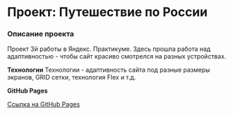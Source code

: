 # Проект: Путешествие по России

### Описание проекта
Проект 3й работы в Яндекс. Практикуме. Здесь прошла работа над адаптивностью - чтобы сайт красиво смотрелся на разных устройствах. 

**Технологии**
Технологии - адаптивность сайта под разные размеры экранов, GRID сетки, технология Flex и т.д. 

**GitHub Pages**

[Ссылка на GitHub Pages](https://nadezhda-yarovaya.github.io/russian-travel/)


